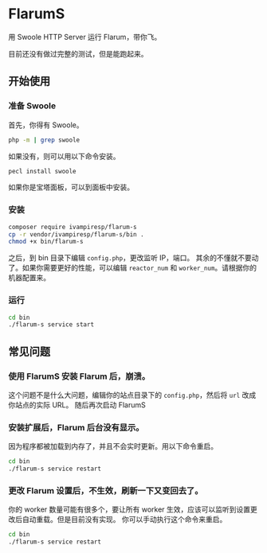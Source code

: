 # FlarumS

用 Swoole HTTP Server 运行 Flarum，带你飞。


目前还没有做过完整的测试，但是能跑起来。


## 开始使用

### 准备 Swoole

首先，你得有 Swoole。

```bash
php -m | grep swoole
```

如果没有，则可以用以下命令安装。
```bash
pecl install swoole
```

如果你是宝塔面板，可以到面板中安装。

### 安装
```bash
composer require ivampiresp/flarum-s
cp -r vendor/ivampiresp/flarum-s/bin .
chmod +x bin/flarum-s
```

之后，到 bin 目录下编辑 `config.php`，更改监听 IP，端口。
其余的不懂就不要动了。如果你需要更好的性能，可以编辑 `reactor_num` 和 `worker_num`。请根据你的机器配置来。

### 运行

```bash
cd bin
./flarum-s service start
```


## 常见问题

### 使用 FlarumS 安装 Flarum 后，崩溃。

这个问题不是什么大问题，编辑你的站点目录下的 `config.php`，然后将 `url` 改成你站点的实际 URL。
随后再次启动 FlarumS

### 安装扩展后，Flarum 后台没有显示。

因为程序都被加载到内存了，并且不会实时更新。用以下命令重启。

```bash
cd bin
./flarum-s service restart
```

### 更改 Flarum 设置后，不生效，刷新一下又变回去了。

你的 worker 数量可能有很多个，要让所有 worker 生效，应该可以监听到设置更改后自动重载。但是目前没有实现。
你可以手动执行这个命令来重启。

```bash
cd bin
./flarum-s service restart
```